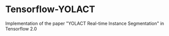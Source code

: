 # Tensorflow-YOLACT
Implementation of the paper "YOLACT Real-time Instance Segmentation" in Tensorflow 2.0
